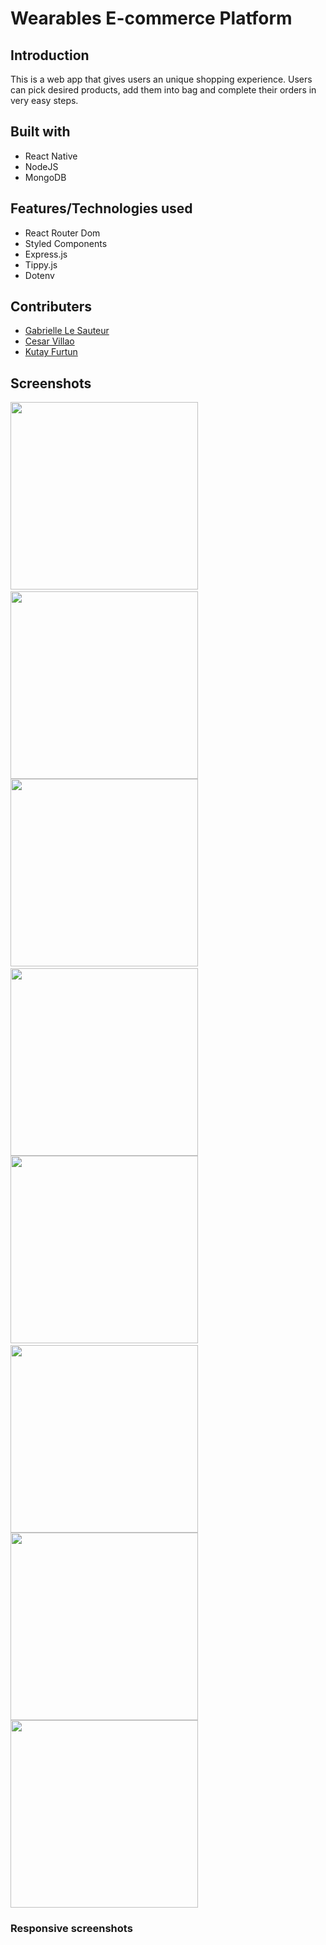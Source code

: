 # Wearables E-commerce Platform

## Introduction

This is a web app that gives users an unique shopping experience. Users can pick desired products, add them into bag and complete their orders in very easy steps.
## Built with

- React Native
- NodeJS
- MongoDB

## Features/Technologies used

- React Router Dom
- Styled Components
- Express.js
- Tippy.js
- Dotenv

## Contributers

- [Gabrielle Le Sauteur](https://github.com/glesauteur)
- [Cesar Villao](https://github.com/cesarvil)
- [Kutay Furtun](https://github.com/kfurtun)

## Screenshots



<span>
<img src="./_screenshots/home-page.png" width="300"/>&nbsp;&nbsp;
<img src="./_screenshots/home-page-history.png" width="300"/>
</span>



<span>
<img src="./_screenshots/study-question.png" width="300"/>&nbsp;&nbsp;
<img src="./_screenshots/date-picker.png" width="300"/>
</span>

<span>
<img src="./_screenshots/travel.png" width="300"/>&nbsp;&nbsp;
<img src="./_screenshots/pr-date.png" width="300"/>
</span>



<img src="./_screenshots/summary.png" width="300"/>



<img src="./_screenshots/result.png" width="300"/>

### Responsive screenshots


